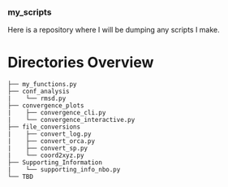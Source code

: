 ### my_scripts

Here is a repository where I will be dumping any scripts I make.

# Directories Overview

```
├── my_functions.py 
├── conf_analysis       
|    └── rmsd.py
├── convergence_plots       
|    ├── convergence_cli.py
|    └── convergence_interactive.py
├── file_conversions                   
|    ├── convert_log.py
|    ├── convert_orca.py
|    ├── convert_sp.py
|    └── coord2xyz.py
├── Supporting_Information                 
|    └── supporting_info_nbo.py
└── TBD
```
